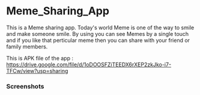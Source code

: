 # Meme_Sharing_App
This is a Meme sharing app. Today's world Meme is one of the way to smile and make someone smile. By using you can see Memes by a single touch and if you like that perticular meme then you can share with your friend or family members.

This is APK file of the app : https://drive.google.com/file/d/1oDOOSFZiTEEDX6rXEP2zkJko-i7-TFCw/view?usp=sharing

### Screenshots

